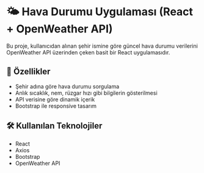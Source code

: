 # 🌤️ Hava Durumu Uygulaması (React + OpenWeather API)

Bu proje, kullanıcıdan alınan şehir ismine göre güncel hava durumu verilerini OpenWeather API üzerinden çeken basit bir React uygulamasıdır.

## 🚀 Özellikler

- Şehir adına göre hava durumu sorgulama
- Anlık sıcaklık, nem, rüzgar hızı gibi bilgilerin gösterilmesi
- API verisine göre dinamik içerik
- Bootstrap ile responsive tasarım

## 🛠️ Kullanılan Teknolojiler

- React
- Axios
- Bootstrap
- OpenWeather API
